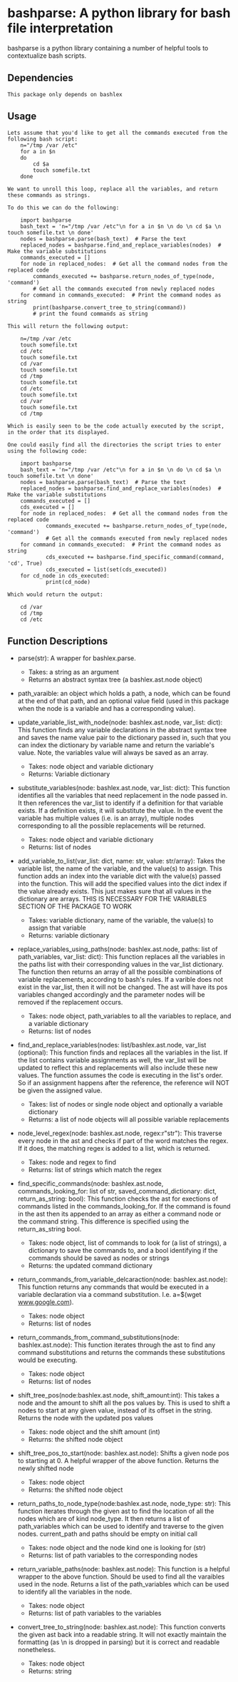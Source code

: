 # bashparse: A python library for bash file interpretation

bashparse is a python library containing a number of helpful tools to contextualize bash scripts.

## Dependencies

    This package only depends on bashlex

## Usage
    
    Lets assume that you'd like to get all the commands executed from the following bash script:
        n="/tmp /var /etc"
        for a in $n
        do
            cd $a
            touch somefile.txt
        done
    
    We want to unroll this loop, replace all the variables, and return these commands as strings. 
    
    To do this we can do the following:
    
        import bashparse
        bash_text = 'n="/tmp /var /etc"\n for a in $n \n do \n cd $a \n touch somefile.txt \n done'
        nodes = bashparse.parse(bash_text)  # Parse the text
        replaced_nodes = bashparse.find_and_replace_variables(nodes)  # Make the variable substitutions
        commands_executed = []
        for node in replaced_nodes:  # Get all the command nodes from the replaced code
            commands_executed += bashparse.return_nodes_of_type(node, 'command')  
            # Get all the commands executed from newly replaced nodes
        for command in commands_executed:  # Print the command nodes as string
            print(bashparse.convert_tree_to_string(command))
            # print the found commands as string
    
    This will return the following output:
    
        n=/tmp /var /etc
        touch somefile.txt
        cd /etc
        touch somefile.txt
        cd /var
        touch somefile.txt
        cd /tmp
        touch somefile.txt
        cd /etc
        touch somefile.txt
        cd /var
        touch somefile.txt
        cd /tmp
    
    Which is easily seen to be the code actually executed by the script, in the order that its displayed.
    
    One could easily find all the directories the script tries to enter using the following code:
        
        import bashparse
        bash_text = 'n="/tmp /var /etc"\n for a in $n \n do \n cd $a \n touch somefile.txt \n done'
        nodes = bashparse.parse(bash_text)  # Parse the text
        replaced_nodes = bashparse.find_and_replace_variables(nodes)  # Make the variable substitutions
        commands_executed = []
        cds_executed = []
        for node in replaced_nodes:  # Get all the command nodes from the replaced code
                commands_executed += bashparse.return_nodes_of_type(node, 'command')  
                # Get all the commands executed from newly replaced nodes
        for command in commands_executed:  # Print the command nodes as string
                cds_executed += bashparse.find_specific_command(command, 'cd', True)
                cds_executed = list(set(cds_executed))
        for cd_node in cds_executed:
                print(cd_node)
    
    Which would return the output:
    
        cd /var
        cd /tmp
        cd /etc
    
    
## Function Descriptions

- parse(str): A wrapper for bashlex.parse. 
    - Takes: a string as an argument 
    - Returns an abstract syntax tree (a bashlex.ast.node object)

- path_varaible: an object which holds a path, a node, which can be found at the end of that path, and an optional value field (used in this package when the node is a variable and has a corresponding value). 
    
- update_variable_list_with_node(node: bashlex.ast.node, var_list: dict): This function finds any variable declarations in the abstract syntax tree and saves the name value pair to the dictionary passed in, such that you can index the dictionary by variable name and return the variable's value. Note, the variables value will always be saved as an array.
    - Takes: node object and variable dictionary
    - Returns: Variable dictionary
- substitute_variables(node: bashlex.ast.node, var_list: dict): This function identifies all the variables that need replacement in the node passed in. It then references the var_list to identify if a definition for that variable exists. If a definition exists, it will substitute the value. In the event the variable has multiple values (i.e. is an array), multiple nodes corresponding to all the possible replacements will be returned.
    - Takes: node object and variable dictionary
    - Returns: list of nodes
- add_variable_to_list(var_list: dict, name: str, value: str/array): Takes the variable list, the name of the variable, and the value(s) to assign. This function adds an index into the variable dict with the value(s) passed into the function. This will add the specified values into the dict index if the value already exists. This just makes sure that all values in the dictionary are arrays. THIS IS NECESSARY FOR THE VARIABLES SECTION OF THE PACKAGE TO WORK
    - Takes: variable dictionary, name of the variable, the value(s) to assign that variable
    - Returns: variable dictionary
- replace_variables_using_paths(node: bashlex.ast.node, paths: list of path_variables, var_list: dict): This function replaces all the variables in the paths list with their corresponding values in the var_list dictionary. The function then returns an array of all the possible combinations of variable replacements, according to bash's rules. If a varible does not exist in the var_list, then it will not be changed. The ast will have its pos variables changed accordingly and the parameter nodes will be removed if the replacement occurs. 
    - Takes: node object, path_variables to all the variables to replace, and a variable dictionary
    - Returns: list of nodes
- find_and_replace_variables(nodes: list/bashlex.ast.node, var_list (optional): This function finds and replaces all the variables in the list. If the list contains variable assignments as well, the var_list will be updated to reflect this and replacements will also include these new values. The function assumes the code is executing in the list's order. So if an assignment happens after the reference, the reference will NOT be given the assigned value.
    - Takes: list of nodes or single node object and optionally a variable dictionary
    - Returns: a list of node objects will all possible variable replacements
    
- node_level_regex(node: bashlex.ast.node, regex:r"str"): This traverse every node in the ast and checks if part of the word matches the regex. If it does, the matching regex is added to a list, which is returned.        
    - Takes: node and regex to find
    - Returns: list of strings which match the regex

- find_specific_commands(node: bashlex.ast.node, commands_looking_for: list of str, saved_command_dictionary: dict, return_as_string: bool): This function checks the ast for exections of commands listed in the commands_looking_for. If the command is found in the ast then its appended to an array as either a command node or the command string. This difference is specified using the return_as_string bool.
    - Takes: node object, list of commands to look for (a list of strings), a dictionary to save the commands to, and a bool identifying if the commands should be saved as nodes or strings
    - Returns: the updated command dictionary
- return_commands_from_variable_delcaraction(node: bashlex.ast.node): This function returns any commands that would be executed in a variable declaration via a command substitution. I.e. a=$(wget www.google.com).
    - Takes: node object
    - Returns: list of nodes
- return_commands_from_command_substitutions(node: bashlex.ast.node): This function iterates through the ast to find any command substitutions and returns the commands these substitutions would be executing. 
    - Takes: node object
    - Returns: list of nodes

- shift_tree_pos(node:bashlex.ast.node, shift_amount:int): This takes a node and the amount to shift all the pos values by. This is used to shift a nodes to start at any given value, instead of its offset in the string. Returns the node with the updated pos values 
    - Takes: node object and the shift amount (int) 
    - Returns: the shifted node object
- shift_tree_pos_to_start(node: bashlex.ast.node): Shifts a given node pos to starting at 0. A helpful wrapper of the above function. Returns the newly shifted node
    - Takes: node object
    - Returns: the shifted node object
- return_paths_to_node_type(node:bashlex.ast.node, node_type: str): This function iterates through the given ast to find the location of all the nodes which are of kind node_type. It then returns a list of path_variables which can be used to identify and traverse to the given nodes. current_path and paths should be empty on initial call 
    - Takes: node object and the node kind one is looking for (str)
    - Returns: list of path variables to the corresponding nodes
- return_variable_paths(node: bashlex.ast.node): This function is a helpful wrapper to the above function. Should be used to find all the varaibles used in the node. Returns a list of the path_variables which can be used to identify all the variables in the node.
    - Takes: node object
    - Returns: list of path variables to the variables
- convert_tree_to_string(node: bashlex.ast.node): This function converts the given ast back into a readable string. It will not exactly maintain the formatting (as \n is dropped in parsing) but it is correct and readable nonetheless.
    - Takes: node object
    - Returns: string
